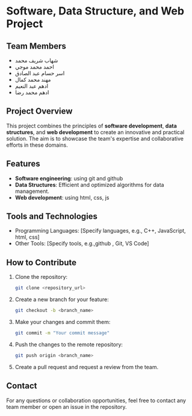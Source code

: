 # Software, Data Structure, and Web Project

## Team Members

- شهاب شريف محمد
- احمد محمد موجي
- اسر حسام عبد الصادق
- مهند محمد كمال
- ادهم عبد النعيم
- ادهم محمد رضا

## Project Overview

This project combines the principles of **software development**, **data structures**, and **web development** to create an innovative and practical solution. The aim is to showcase the team's expertise and collaborative efforts in these domains.

## Features

- **Software engineering**: using git and github 
- **Data Structures**: Efficient and optimized algorithms for data management.
- **Web development**: using html, css, js

## Tools and Technologies

- Programming Languages: [Specify languages, e.g., C++, JavaScript, html, css]
- Other Tools: [Specify tools, e.g.,github , Git, VS Code]

## How to Contribute

1. Clone the repository:
   ```bash
   git clone <repository_url>
   ```
2. Create a new branch for your feature:
   ```bash
   git checkout -b <branch_name>
   ```
3. Make your changes and commit them:
   ```bash
   git commit -m "Your commit message"
   ```
4. Push the changes to the remote repository:
   ```bash
   git push origin <branch_name>
   ```
5. Create a pull request and request a review from the team.

## Contact

For any questions or collaboration opportunities, feel free to contact any team member or open an issue in the repository.
